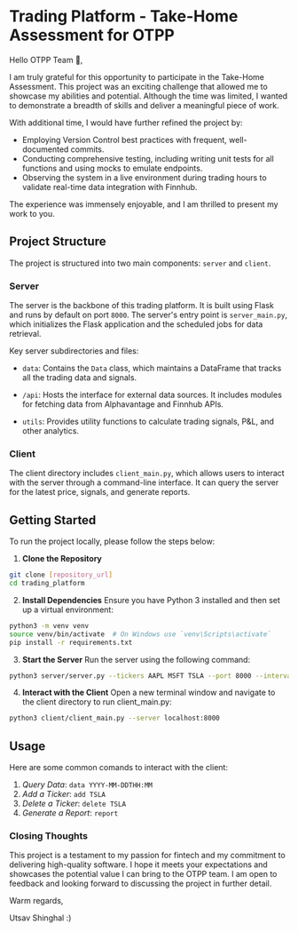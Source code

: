 # Trading Platform - Take-Home Assessment for OTPP

Hello OTPP Team 👋,

I am truly grateful for this opportunity to participate in the Take-Home Assessment. This project was an exciting challenge that allowed me to showcase my abilities and potential. Although the time was limited, I wanted to demonstrate a breadth of skills and deliver a meaningful piece of work.

With additional time, I would have further refined the project by:
- Employing Version Control best practices with frequent, well-documented commits.
- Conducting comprehensive testing, including writing unit tests for all functions and using mocks to emulate endpoints.
- Observing the system in a live environment during trading hours to validate real-time data integration with Finnhub.

The experience was immensely enjoyable, and I am thrilled to present my work to you.

## Project Structure
The project is structured into two main components: `server` and `client`.

### Server
The server is the backbone of this trading platform. It is built using Flask and runs by default on port `8000`. The server's entry point is `server_main.py`, which initializes the Flask application and the scheduled jobs for data retrieval.

Key server subdirectories and files:

- `data`: Contains the `Data` class, which maintains a DataFrame that tracks all the trading data and signals.

- `/api`: Hosts the interface for external data sources. It includes modules for fetching data from Alphavantage and Finnhub APIs.

- `utils`: Provides utility functions to calculate trading signals, P&L, and other analytics.

### Client
The client directory includes `client_main.py`, which allows users to interact with the server through a command-line interface. It can query the server for the latest price, signals, and generate reports.

## Getting Started

To run the project locally, please follow the steps below:

1. **Clone the Repository**
```sh
git clone [repository_url]
cd trading_platform
```
2. **Install Dependencies**
Ensure you have Python 3 installed and then set up a virtual environment:
  ```sh
  python3 -m venv venv  
  source venv/bin/activate  # On Windows use `venv\Scripts\activate`
  pip install -r requirements.txt
  ```
3. **Start the Server**
Run the server using the following command:
```sh
python3 server/server.py --tickers AAPL MSFT TSLA --port 8000 --interval 60min
```
4. **Interact with the Client**
Open a new terminal window and navigate to the client directory to run client_main.py:
```sh
python3 client/client_main.py --server localhost:8000
```
## Usage
Here are some common comands to interact with the client:
1. *Query Data*: `data YYYY-MM-DDTHH:MM`
2. *Add a Ticker*: `add TSLA`
3. *Delete a Ticker*: `delete TSLA`
4. *Generate a Report*: `report`

### Closing Thoughts
This project is a testament to my passion for fintech and my commitment to delivering high-quality software. I hope it meets your expectations and showcases the potential value I can bring to the OTPP team.
I am open to feedback and looking forward to discussing the project in further detail.

Warm regards,

Utsav Shinghal :)
